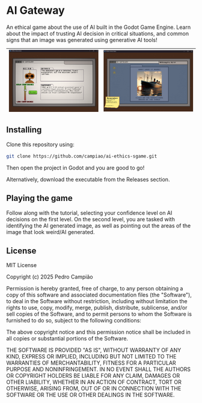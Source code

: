 # AI Gateway

An ethical game about the use of AI built in the Godot Game Engine. Learn about the impact of trusting AI decision in critical situations, and common signs that an image was generated using generative AI tools!

|![Level one](screenshots/level_one.png)|![Level two](screenshots/level_two.png)|
| - |-|

## Installing

Clone this repository using:
```bash
git clone https://github.com/campiao/ai-ethics-sgame.git
```
Then open the project in Godot and you are good to go!

Alternatively, download the executable from the Releases section.

## Playing the game

Follow along with the tutorial, selecting your confidence level on AI decisions on the first level. On the second level, you are tasked with identifying the AI generated image, as well as pointing out the areas of the image that look weird/AI generated.

## License
MIT License

Copyright (c) 2025 Pedro Campião

Permission is hereby granted, free of charge, to any person obtaining a copy
of this software and associated documentation files (the "Software"), to deal
in the Software without restriction, including without limitation the rights
to use, copy, modify, merge, publish, distribute, sublicense, and/or sell
copies of the Software, and to permit persons to whom the Software is
furnished to do so, subject to the following conditions:

The above copyright notice and this permission notice shall be included in all
copies or substantial portions of the Software.

THE SOFTWARE IS PROVIDED "AS IS", WITHOUT WARRANTY OF ANY KIND, EXPRESS OR
IMPLIED, INCLUDING BUT NOT LIMITED TO THE WARRANTIES OF MERCHANTABILITY,
FITNESS FOR A PARTICULAR PURPOSE AND NONINFRINGEMENT. IN NO EVENT SHALL THE
AUTHORS OR COPYRIGHT HOLDERS BE LIABLE FOR ANY CLAIM, DAMAGES OR OTHER
LIABILITY, WHETHER IN AN ACTION OF CONTRACT, TORT OR OTHERWISE, ARISING FROM,
OUT OF OR IN CONNECTION WITH THE SOFTWARE OR THE USE OR OTHER DEALINGS IN THE
SOFTWARE.
